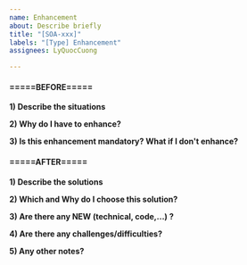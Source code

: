 ```yaml
---
name: Enhancement
about: Describe briefly
title: "[SOA-xxx]"
labels: "[Type] Enhancement"
assignees: LyQuocCuong

---
```


#### =====BEFORE=====
**1) Describe the situations**

**2) Why do I have to enhance?**

**3) Is this enhancement mandatory? What if I don't enhance?**

#### =====AFTER=====
**1) Describe the solutions**

**2) Which and Why do I choose this solution?**

**3) Are there any NEW (technical, code,...) ?**

**4) Are there any challenges/difficulties?**

**5) Any other notes?**

